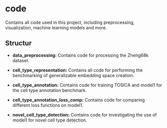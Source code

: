 # code
Contains all code used in this project, including preprocessing, visualization, machine learning models and more.

## Structur
- **data_preprocessing:** Contains code for processing the Zheng68k dataset.

- **cell_type_representation:** Contains all code for performing the benchmarking of generalizable embedding space creation.

- **cell_type_annotation:** Contains code for training TOSICA and model1 for the cell type annotation benchmark.

- **cell_type_annotation_loss_comp:** Contains code for comparing different loss functions on model1.

- **novel_cell_type_detection:** Contains code for investigating the use of model1 for novel cell type detection.